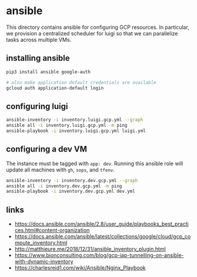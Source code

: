 # ansible

This directory contains ansible for configuring GCP resources.
In particular, we provision a centralized scheduler for luigi so that we can parallelize tasks across multiple VMs.

## installing ansible

```bash
pip3 install ansible google-auth

# also make application default credentials are available
gcloud auth application-default login
```

## configuring luigi

```bash
ansible-inventory -i inventory.luigi.gcp.yml --graph
ansible all -i inventory.luigi.gcp.yml -m ping
ansible-playbook -i inventory.luigi.gcp.yml luigi.yml
```

## configuring a dev VM

The instance must be tagged with `app: dev`.
Running this ansible role will update all machines with `gh`, `sops`, and `tfenv`.

```bash
ansible-inventory -i inventory.dev.gcp.yml --graph
ansible all -i inventory.dev.gcp.yml -m ping
ansible-playbook -i inventory.dev.gcp.yml dev.yml
```

## links

- https://docs.ansible.com/ansible/2.8/user_guide/playbooks_best_practices.html#content-organization
- https://docs.ansible.com/ansible/latest/collections/google/cloud/gcp_compute_inventory.html
- http://matthieure.me/2018/12/31/ansible_inventory_plugin.html
- https://www.bionconsulting.com/blog/gcp-iap-tunnelling-on-ansible-with-dynamic-inventory
- https://charlesreid1.com/wiki/Ansible/Nginx_Playbook
